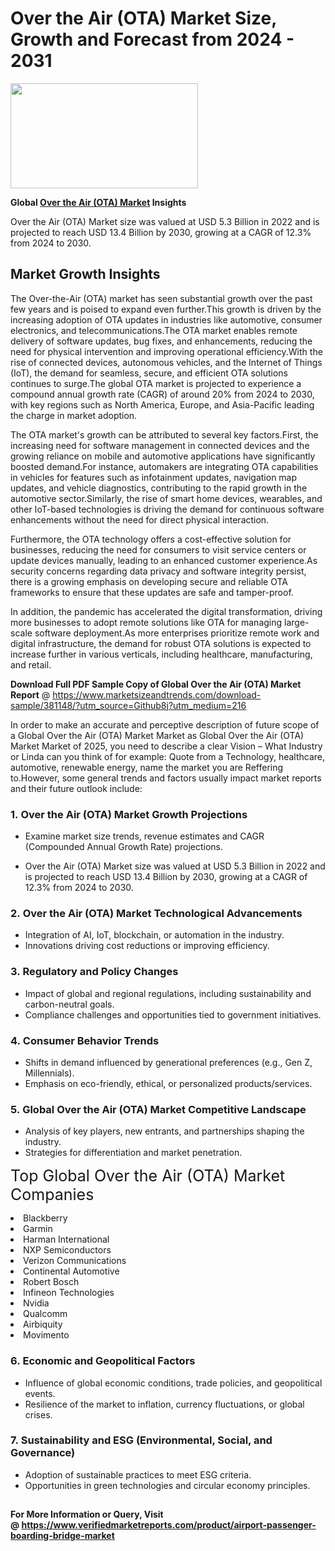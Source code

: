 <H1>Over the Air (OTA) Market Size, Growth and Forecast from 2024 - 2031</H1><img class="aligncenter size-medium wp-image-584254" src="https://thirdeyenews.in/wp-content/uploads/2024/09/Global-Market-Research-300x168.jpeg" alt="" width="300" height="168" /><p><strong>Global&nbsp;<a href="https://www.marketsizeandtrends.com/download-sample/381148/?utm_source=Github8j?utm_medium=216">Over the Air (OTA) Market</a> Insights</strong></p><p>Over the Air (OTA) Market size was valued at USD 5.3 Billion in 2022 and is projected to reach USD 13.4 Billion by 2030, growing at a CAGR of 12.3% from 2024 to 2030.</p><p><h2>Market Growth Insights</h2> <p>The Over-the-Air (OTA) market has seen substantial growth over the past few years and is poised to expand even further.This growth is driven by the increasing adoption of OTA updates in industries like automotive, consumer electronics, and telecommunications.The OTA market enables remote delivery of software updates, bug fixes, and enhancements, reducing the need for physical intervention and improving operational efficiency.With the rise of connected devices, autonomous vehicles, and the Internet of Things (IoT), the demand for seamless, secure, and efficient OTA solutions continues to surge.The global OTA market is projected to experience a compound annual growth rate (CAGR) of around 20% from 2024 to 2030, with key regions such as North America, Europe, and Asia-Pacific leading the charge in market adoption.</p> <p>The OTA market's growth can be attributed to several key factors.First, the increasing need for software management in connected devices and the growing reliance on mobile and automotive applications have significantly boosted demand.For instance, automakers are integrating OTA capabilities in vehicles for features such as infotainment updates, navigation map updates, and vehicle diagnostics, contributing to the rapid growth in the automotive sector.Similarly, the rise of smart home devices, wearables, and other IoT-based technologies is driving the demand for continuous software enhancements without the need for direct physical interaction.</p> <p>Furthermore, the OTA technology offers a cost-effective solution for businesses, reducing the need for consumers to visit service centers or update devices manually, leading to an enhanced customer experience.As security concerns regarding data privacy and software integrity persist, there is a growing emphasis on developing secure and reliable OTA frameworks to ensure that these updates are safe and tamper-proof.</p> <p>In addition, the pandemic has accelerated the digital transformation, driving more businesses to adopt remote solutions like OTA for managing large-scale software deployment.As more enterprises prioritize remote work and digital infrastructure, the demand for robust OTA solutions is expected to increase further in various verticals, including healthcare, manufacturing, and retail.</p> <p><span class=""><strong>Download Full PDF Sample Copy of Global Over the Air (OTA) Market Report</strong> @ <a href="https://www.marketsizeandtrends.com/download-sample/381148/?utm_source=Github8j?utm_medium=216" target="_blank">https://www.marketsizeandtrends.com/download-sample/381148/?utm_source=Github8j?utm_medium=216</a></span></p><p>In order to make an accurate and perceptive description of future scope of a Global&nbsp;Over the Air (OTA) Market Market as Global&nbsp;Over the Air (OTA) Market Market of 2025, you need to describe a clear Vision &ndash; What Industry or Linda can you think of for example: Quote from a Technology, healthcare, automotive, renewable energy, name the market you are Reffering to.However, some general trends and factors usually impact market reports and their future outlook include:</p><h3>1.&nbsp;<strong>Over the Air (OTA) Market Growth Projections</strong></h3><ul><li>Examine market size trends, revenue estimates and CAGR (Compounded Annual Growth Rate) projections.</li><li><p>Over the Air (OTA) Market size was valued at USD 5.3 Billion in 2022 and is projected to reach USD 13.4 Billion by 2030, growing at a CAGR of 12.3% from 2024 to 2030.</p></li></ul><h3>2.&nbsp;<strong>Over the Air (OTA) Market Technological Advancements</strong></h3><ul><li>Integration of AI, IoT, blockchain, or automation in the industry.</li><li>Innovations driving cost reductions or improving efficiency.</li></ul><h3>3.&nbsp;<strong>Regulatory and Policy Changes</strong></h3><ul><li>Impact of global and regional regulations, including sustainability and carbon-neutral goals.</li><li>Compliance challenges and opportunities tied to government initiatives.</li></ul><h3>4.&nbsp;<strong>Consumer Behavior Trends</strong></h3><ul><li>Shifts in demand influenced by generational preferences (e.g., Gen Z, Millennials).</li><li>Emphasis on eco-friendly, ethical, or personalized products/services.</li></ul><h3>5.&nbsp;<strong>Global Over the Air (OTA) Market Competitive Landscape</strong></h3><ul><li>Analysis of key players, new entrants, and partnerships shaping the industry.</li><li>Strategies for differentiation and market penetration.</li></ul><p data-pm-slice="1 1 []"><span style="color: inherit; font-family: inherit; font-size: 25px;">Top Global Over the Air (OTA) Market Companies</span></p><div class="" data-test-id=""><p><li>Blackberry</li><li> Garmin</li><li> Harman International</li><li> NXP Semiconductors</li><li> Verizon Communications</li><li> Continental Automotive</li><li> Robert Bosch</li><li> Infineon Technologies</li><li> Nvidia</li><li> Qualcomm</li><li> Airbiquity</li><li> Movimento</li></p></div><h3>6.&nbsp;<strong>Economic and Geopolitical Factors</strong></h3><ul><li>Influence of global economic conditions, trade policies, and geopolitical events.</li><li>Resilience of the market to inflation, currency fluctuations, or global crises.</li></ul><h3>7.&nbsp;<strong>Sustainability and ESG (Environmental, Social, and Governance)</strong></h3><ul><li>Adoption of sustainable practices to meet ESG criteria.</li><li>Opportunities in green technologies and circular economy principles.</li></ul><h2><strong style="font-size: 14px;">For More Information or Query, Visit @&nbsp;</strong><a style="background-color: #ffffff; font-size: 14px;" href="https://www.marketsizeandtrends.com/report/over-the-air-ota-market/" target="_blank">https://www.verifiedmarketreports.com/product/airport-passenger-boarding-bridge-market</a></h2>